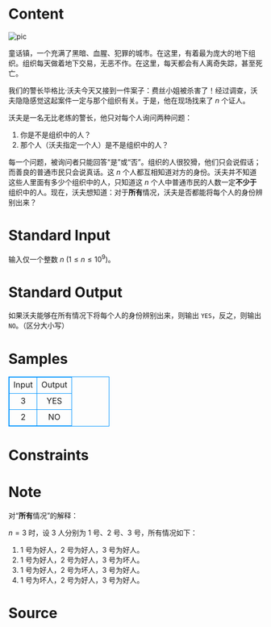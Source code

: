 
# Content

![pic](https://media.st.dl.bscstorage.net/steam/apps/250320/ss_c8c2cf0603f6a956fa4a514a051b0ace5081bed8.600x338.jpg?t=1570653924)

童话镇，一个充满了黑暗、血腥、犯罪的城市。在这里，有着最为庞大的地下组织。组织每天做着地下交易，无恶不作。在这里，每天都会有人离奇失踪，甚至死亡。

我们的警长毕格比·沃夫今天又接到一件案子：费丝小姐被杀害了！经过调查，沃夫隐隐感觉这起案件一定与那个组织有关。于是，他在现场找来了 $n$ 个证人。

沃夫是一名无比老练的警长，他只对每个人询问两种问题：

1. 你是不是组织中的人？
2. 那个人（沃夫指定一个人）是不是组织中的人？

每一个问题，被询问者只能回答“是”或“否”。组织的人很狡猾，他们只会说假话；而善良的普通市民只会说真话。这 $n$ 个人都互相知道对方的身份。沃夫并不知道这些人里面有多少个组织中的人，只知道这 $n$ 个人中普通市民的人数一定**不少于**组织中的人。现在，沃夫想知道：对于**所有**情况，沃夫是否都能将每个人的身份辨别出来？

# Standard Input

输入仅一个整数 $n$ ($1 \leq n \leq 10^9$)。

# Standard Output

如果沃夫能够在所有情况下将每个人的身份辨别出来，则输出 `YES`，反之，则输出 `NO`。（区分大小写）

# Samples

<style>
        table,table tr th, table tr td { border:1px solid #0094ff; }
        table { width: 200px; min-height: 25px; line-height: 25px; text-align: center; border-collapse: collapse;}   
    </style>
<table>
	<tr>
		<td>Input</td>
		<td>Output</td>
	</tr>
<tr><td>3</td><td>YES</td></tr><tr><td>2</td><td>NO</td></tr></table>


# Constraints



# Note

对“**所有**情况”的解释：

$n=3$ 时，设 $3$ 人分别为 $1$ 号、$2$ 号、$3$ 号，所有情况如下：

1. $1$ 号为好人，$2$ 号为好人，$3$ 号为好人。
2. $1$ 号为好人，$2$ 号为好人，$3$ 号为坏人。
3. $1$ 号为好人，$2$ 号为坏人，$3$ 号为好人。
4. $1$ 号为坏人，$2$ 号为好人，$3$ 号为好人。

# Source


